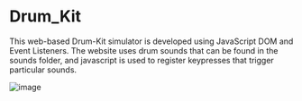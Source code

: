 # Drum_Kit
This web-based Drum-Kit simulator is developed using JavaScript DOM and Event Listeners. The website uses drum sounds that can be found in the sounds folder, and javascript is used to register keypresses that trigger particular sounds. 


![image](https://github.com/ramazanima/Drum_Kit/assets/112561860/059559a8-3fc2-4ce6-af9b-6dd992be55df)
